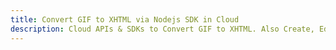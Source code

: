 ---title: Convert GIF to XHTML via Nodejs SDK in Clouddescription: Cloud APIs & SDKs to Convert GIF to XHTML. Also Create, Edit & Render Microsoft Word & OpenOffice documents in the Cloud.---